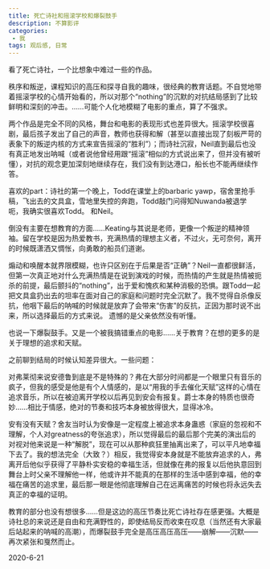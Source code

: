 ```yaml
---
title: 死亡诗社和摇滚学校和爆裂鼓手
description: 不算影评
categories:
 - 我
tags: 观后感, 日常
---
```




看了死亡诗社，一个比想象中难过一些的作品。

秩序和叛逆，课程知识的高压和探寻自我的趣味，很经典的教育话题。不自觉地带着摇滚学校的心情开始看的，所以对那个“nothing”的沉默的对抗结局感到了比较鲜明和深刻的冲击。……可能个人化地模糊了电影的重点，算了不强求。

两个作品是完全不同的风格，舞台和电影的表现形式也差异很大。摇滚学校很喜剧，最后孩子发出了自己的声音，教师也获得和解（甚至以直接出现了刻板严苛的表象下的叛逆内核的方式来宣告摇滚的“胜利”）；而诗社沉寂，Neil直到最后也没有真正地发出呐喊（或者说他曾经用跟“摇滚”相似的方式说出来了，但并没有被听懂），对抗的观念更加深刻地继续存在，我们没有到达港口，船长也不能再继续作答。

喜欢的part：诗社的第一个晚上，Todd在课堂上的barbaric yawp，宿舍里抢手稿，飞出去的文具盒，雪地里失控的奔跑，Todd敲门问得知Nuwanda被退学
呃，我确实很喜欢Todd。
和Neil。

倒没有主要在想教育的方面……Keating与其说是老师，更像一个叛逆的精神领袖。留在学校是因为热爱教书，充满热情的理想主义者，不过火，无可奈何，离开的时候既潇洒又惆怅，向勇敢的船员们道谢。

煽动和唤醒本就界限模糊，也许只区别在于后果是否“正确”？Neil一直都很鲜活，但第一次真正地对什么充满热情是在说到演戏的时候，而热情的产生就是热情被扼杀的前提，最后颤抖的“nothing”，出于爱和愧疚和某种消极的恐惧。跟Todd一起把文具盒扔出去的坦率在面对自己的家庭和问题时完全沉默了。我不觉得自杀像反抗，他咽下最后的呐喊的时候就是放弃了会带来“伤害”的反抗，正因为那时说不出来，所以选择最后的方式来说。
遗憾的是父亲依然没有听懂。



也说一下爆裂鼓手。又是一个被我搞错重点的电影……关于教育？在想的更多的是关于理想的追求和天赋。

之前聊到结局的时候认知差异很大。一些问题：

对弗莱彻来说安德鲁到底是不是特殊的？弗在大部分时间都是一个眼里只有音乐的疯子，但我的感受是他是有个人情感的，是以“用我的手去催化天赋”这样的心情在追求音乐，所以在被迫离开学校以后再见到安会有报复。爵士本身的特质也很奇妙……相比于情感，绝对的节奏和技巧本身被放得很大，显得冰冷。

安有没有天赋？舍友当时认为安像是一定程度上被追求本身蛊惑（家庭的忽视和不理解，个人对greatness的夸张追求），所以觉得最后的最后那个完美的演出后的对视对他来说是一种“解脱”，现在可以从那种疯狂里抽离出来了，可以平凡地幸福下去了。我的想法完全（大致？）相反，我觉得安本身就是不能放弃追求的人，弗离开后他似乎获得了平静朴实安稳的幸福生活，但就像在弗的报复以后他执意回到舞台上时父亲不理解他一样，他或许并不能真的在那样的生活中感到幸福，他的幸福在痛苦的追求里，最后那一眼是他彻底理解自己在远离痛苦的时候也将永远失去真正的幸福的证明。

教育的部分也没有想很多……但是这边的高压节奏比死亡诗社存在感更强。大概是诗社总的来说还是自由和充满野性的，即使结局反而收束在叹息（当然还有大家最后站起来的呐喊的高潮），而爆裂鼓手完全是高压高压高压——崩解——沉默——再次紧张和戛然而止。

2020-6-21
